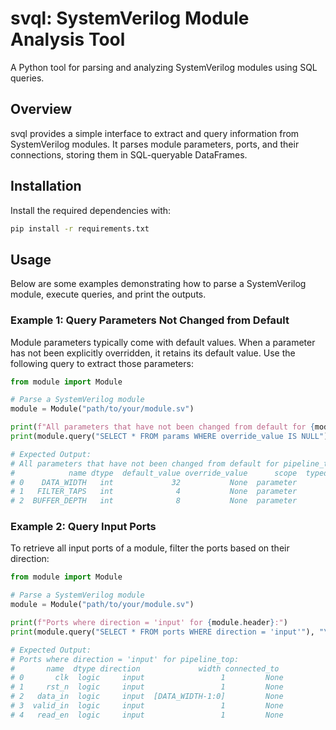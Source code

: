 # svql: SystemVerilog Module Analysis Tool

A Python tool for parsing and analyzing SystemVerilog modules using SQL queries.

## Overview

svql provides a simple interface to extract and query information from SystemVerilog modules. It parses module parameters, ports, and their connections, storing them in SQL-queryable DataFrames.

## Installation

Install the required dependencies with:

```bash
pip install -r requirements.txt
```

## Usage

Below are some examples demonstrating how to parse a SystemVerilog module, execute queries, and print the outputs.

### Example 1: Query Parameters Not Changed from Default

Module parameters typically come with default values. When a parameter has not been explicitly overridden, it retains its default value. Use the following query to extract those parameters:

```python
from module import Module

# Parse a SystemVerilog module
module = Module("path/to/your/module.sv")

print(f"All parameters that have not been changed from default for {module.header}:")
print(module.query("SELECT * FROM params WHERE override_value IS NULL"), "\n")

# Expected Output:
# All parameters that have not been changed from default for pipeline_top:
#            name dtype  default_value override_value      scope  typed_param
# 0    DATA_WIDTH   int             32           None  parameter            0
# 1   FILTER_TAPS   int              4           None  parameter            0
# 2  BUFFER_DEPTH   int              8           None  parameter            0
```

### Example 2: Query Input Ports

To retrieve all input ports of a module, filter the ports based on their direction:

```python
from module import Module

# Parse a SystemVerilog module
module = Module("path/to/your/module.sv")

print(f"Ports where direction = 'input' for {module.header}:")
print(module.query("SELECT * FROM ports WHERE direction = 'input'"), "\n")

# Expected Output:
# Ports where direction = 'input' for pipeline_top:
#       name  dtype direction             width connected_to
# 0       clk  logic     input                 1         None
# 1     rst_n  logic     input                 1         None
# 2   data_in  logic     input  [DATA_WIDTH-1:0]         None
# 3  valid_in  logic     input                 1         None
# 4   read_en  logic     input                 1         None
```
